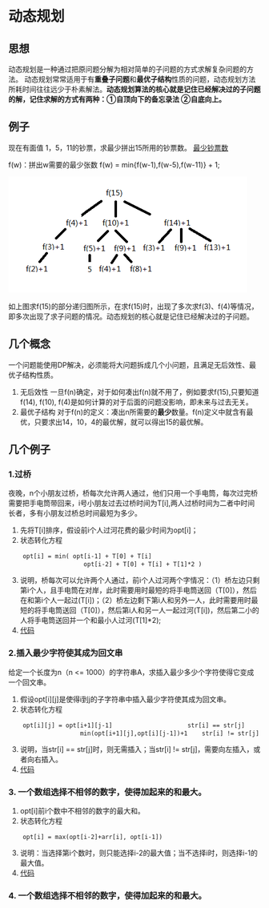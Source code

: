 # 动态规划

## 思想
动态规划是一种通过把原问题分解为相对简单的子问题的方式求解复杂问题的方法。 动态规划常常适用于有**重叠子问题**和**最优子结构**性质的问题，动态规划方法所耗时间往往远少于朴素解法。**动态规划算法的核心就是记住已经解决过的子问题的解，记住求解的方式有两种：①自顶向下的备忘录法 ②自底向上。**

## 例子
现在有面值 1，5，11的钞票，求最少拼出15所用的钞票数。
[最少钞票数](https://github.com/pallcard/learn-java/blob/master/src/main/java/com/wishhust/arithmetic/dynamic/DynamicProgramming.java "DynamicProgramming")

f(w)：拼出w需要的最少张数
f(w) = min{f(w-1),f(w-5),f(w-11)} + 1;

![title](https://raw.githubusercontent.com/pallcard/noteImg/master/noteImg/2020/03/15/Popo%E6%88%AA%E5%9B%BE2020315122847-1584246545357.png?token=AHBYBJ6LGUACLMC7JG4JVGK6NWXVA)

如上图求f(15)的部分递归图所示，在求f(15)时，出现了多次求f(3)、f(4)等情况，即多次出现了求子问题的情况。动态规划的核心就是记住已经解决过的子问题。

## 几个概念
一个问题能使用DP解决，必须能将大问题拆成几个小问题，且满足无后效性、最优子结构性质。

1. 无后效性
    一旦f(n)确定，对于如何凑出f(n)就不用了，例如要求f(15),只要知道f(14), f(10), f(4)是如何计算的对于后面的问题没影响，即未来与过去无关。
2. 最优子结构
    对于f(n)的定义：凑出n所需要的**最少**数量。f(n)定义中就含有最优，只要求出14，10，4的最优解，就可以得出15的最优解。

## 几个例子
### 1.过桥
夜晚，n个小朋友过桥，桥每次允许两人通过，他们只用一个手电筒，每次过完桥需要把手电筒带回来，i号小朋友过去过桥时间为T[i],两人过桥时间为二者中时间长者，多有小朋友过桥总时间最短为多少。
1. 先将T[i]排序，假设前i个人过河花费的最少时间为opt[i]；
2. 状态转化方程
``` 
	opt[i] = min( opt[i-1] + T[0] + T[i]
    	             opt[i-2] + T[0] + T[i] + T[1]*2 )
```
3. 说明，桥每次可以允许两个人通过，前i个人过河两个字情况：（1）桥左边只剩第i个人，且手电筒在对岸，此时需要用时最短的将手电筒送回（T[0]），然后在和第i个人一起过(T[i])；（2）桥左边剩下第i人和另外一人，此时需要用时最短的将手电筒送回（T[0]），然后第i人和另一人一起过河(T[i])，然后第二小的人将手电筒送回并一个和最小人过河(T[1]*2);
4. [代码](https://github.com/pallcard/learn-java/blob/master/src/main/java/com/wishhust/arithmetic/dynamic/DynamicProgramming02.java "DynamicProgramming2")

### 2.插入最少字符使其成为回文串
给定一个长度为n（n <= 1000）的字符串A，求插入最少多少个字符使得它变成一个回文串。
1. 假设opt[i][j]是使得i到j的子字符串中插入最少字符使其成为回文串。
2. 状态转化方程
```
	opt[i][j] = opt[i+1][j-1]                     str[i] == str[j]
                    min(opt[i+1][j],opt[i][j-1])+1    str[i] != str[j]
```
3. 说明，当str[i] == str[j]时，则无需插入；当str[i] != str[j]，需要向左插入，或者向右插入。
4. [代码](https://github.com/pallcard/learn-java/blob/master/src/main/java/com/wishhust/arithmetic/dynamic/DynamicProgramming03.java "DynamicProgramming3")

### 3. 一个数组选择不相邻的数字，使得加起来的和最大。
1. opt[i]前i个数中不相邻的数字的最大和。
2. 状态转化方程
```
    opt[i] = max(opt[i-2]+arr[i], opt[i-1])
```
3. 说明：当选择第i个数时，则只能选择i-2的最大值；当不选择i时，则选择i-1的最大值。
4. [代码](https://github.com/pallcard/learn-java/blob/master/src/main/java/com/wishhust/arithmetic/dynamic/DynamicProgramming04.java "DynamicProgramming4")

### 4. 一个数组选择不相邻的数字，使得加起来的和最大。